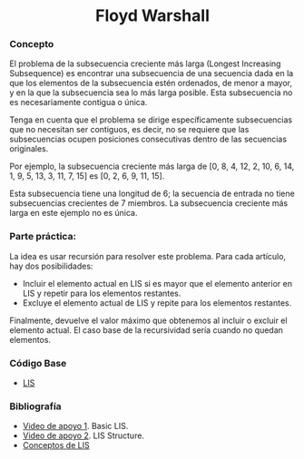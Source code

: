 <h1 align="center"> Floyd Warshall </h1>

### Concepto 

El problema de la subsecuencia creciente más larga (Longest Increasing Subsequence) es encontrar una subsecuencia de una secuencia dada en la que los elementos de la subsecuencia estén ordenados, de menor a mayor, y en la que la subsecuencia sea lo más larga posible. Esta subsecuencia no es necesariamente contigua o única.

Tenga en cuenta que el problema se dirige específicamente subsecuencias que no necesitan ser contiguos, es decir, no se requiere que las subsecuencias ocupen posiciones consecutivas dentro de las secuencias originales.

Por ejemplo, la subsecuencia creciente más larga de [0, 8, 4, 12, 2, 10, 6, 14, 1, 9, 5, 13, 3, 11, 7, 15] es [0, 2, 6, 9, 11, 15].

Esta subsecuencia tiene una longitud de 6; la secuencia de entrada no tiene subsecuencias crecientes de 7 miembros. La subsecuencia creciente más larga en este ejemplo no es única.

### Parte práctica:
La idea es usar recursión para resolver este problema. Para cada artículo, hay dos posibilidades:

- Incluir el elemento actual en LIS si es mayor que el elemento anterior en LIS y repetir para los elementos restantes.
- Excluye el elemento actual de LIS y repite para los elementos restantes.

Finalmente, devuelve el valor máximo que obtenemos al incluir o excluir el elemento actual. El caso base de la recursividad sería cuando no quedan elementos.

### Código Base
- [LIS](https://github.com/PabloAcker/Algoritmica/blob/main/Algoritmos%20de%20investigaci%C3%B3n/Algoritmo%20LIS/lis.cpp)

### Bibliografía
- [Video de apoyo 1](https://www.youtube.com/watch?v=CE2b_-XfVDk). Basic LIS.
- [Video de apoyo 2](https://www.youtube.com/watch?v=0X7a37CFZXQ). LIS Structure.
- [Conceptos de LIS](https://www.techiedelight.com/es/longest-increasing-subsequence-using-dynamic-programming/)
